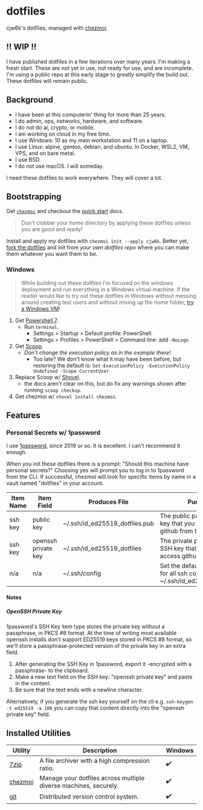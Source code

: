 # dotfiles

cjw6k's dotfiles, managed with [chezmoi](https://github.com/twpayne/chezmoi).

## !! WIP !!
I have published dotfiles in a few iterations over many years. I'm making a fresh start. These are not yet in use, not ready for use, and are incomplete. I'm using a public repo at this early stage to greatly simplify the build out. These dotfiles will remain public.

## Background
* I have been at this computerin' thing for more than 25 years.
* I do admin, ops, networks, hardware, and software.
* I do not do ai, crypto, or mobile.
* I am working on cloud in my free time.
* I use Windows: 10 as my main workstation and 11 on a laptop. 
* I use Linux: alpine, gentoo, debian, and ubuntu. In Docker, WSL2, VM, VPS, and on bare metal. 
* I use BSD.
* I do not use macOS. I will someday.

I need these dotfiles to work everywhere. They will cover a lot.

## Bootstrapping
Get [`chezmoi`](https://chezmoi.io/install/) and checkout the [quick start](https://www.chezmoi.io/quick-start/#start-using-chezmoi-on-your-current-machine) docs.

> Don't clobber your home directory by applying these dotfiles unless you are good and ready!

Install and apply my dotfiles with `chezmoi init --apply cjw6k`. Better yet, [fork the dotfiles](https://github.com/cjw6k/dotfiles/fork) and init from _your own dotfiles repo_ where you can make them whatever you want them to be.

### Windows
> While building out these dotfiles I'm focused on the windows deployment and run everything in a Windows virtual machine. If the reader would like to try out these dotfiles in Windows without messing around creating test users and without mixing up the home folder, [try a Windows VM](https://developer.microsoft.com/en-us/windows/downloads/virtual-machines/)!

1. Get [Powershell 7](https://aka.ms/PSWindows).
   * Run `terminal`.
     * Settings > Startup > Default profile: PowerShell.
     * Settings > Profiles > PowerShell > Command line: add `-NoLogo`
2. Get [Scoop](https://github.com/ScoopInstaller/Install#scoop-uninstaller).
   * _Don't change the execution policy as in the example there!_
     * Too late? We don't know what it may have been before, but restoring the default is: `Set-ExecutionPolicy -ExecutionPolicy Undefined -Scope CurrentUser`
3. Replace Scoop w/ [Shovel](https://github.com/Ash258/Scoop-Core#Installation).
   * the docs aren't clear on this, but do fix any warnings shown after running `scoop checkup`. 
4. Get chezmoi w/ `shovel install chezmoi`.

## Features

### Personal Secrets w/ 1password
I use [1password](https://1password.com/), since 2019 or so. It is excellent. I can't recommend it enough.

When you init these dotfiles there is a prompt: "Should this machine have personal secrets?" Choosing yes will prompt you
to log in to 1password from the CLI. If successful, chezmoi will look for specific items by name in a vault named
"dotfiles" in your account.

| Item Name | Item Field          | Produces File                  | Purpose                                                                              |
|-----------|---------------------|--------------------------------|--------------------------------------------------------------------------------------|
| ssh key   | public key          | ~/.ssh/id_ed25519_dotfiles.pub | The public part of your SSH key that you use to access github from the CLI.          |
| ssh key   | openssh private key | ~/.ssh/id_ed25519_dotfiles     | The private part of your SSH key that you use to access github on the CLI.           |
| n/a       | n/a                 | ~/.ssh/config                  | Set the default identity file for all ssh connections to ~/.ssh/id_ed25519_dotfiles. |

#### Notes
##### OpenSSH Private Key
1password's SSH Key item type stores the private key without a passphrase, in PKCS #8 format. At the time of writing most available
openssh installs don't support ED25519 keys stored in PKCS #8 format, so we'll store a passphrase-protected version of the private key in an extra field.
1. After generating the SSH Key in 1password, export it -encrypted with a passphrase- to the clipboard.
2. Make a new text field on the SSH key: "openssh private key" and paste in the content.
3. Be sure that the text ends with a newline character.

Alternatively, if you generate the ssh key yourself on the cli e.g. `ssh-keygen -t ed25519 -a 100` you can copy that
content directly into the "openssh private key" field.

## Installed Utilities

| Utility                       | Description                                                      | Windows            |
|-------------------------------|------------------------------------------------------------------|--------------------|
| [7zip](https://www.7-zip.org) | A file archiver with a high compression ratio.                   | :heavy_check_mark: |
| [chezmoi](https://chezmoi.io) | Manage your dotfiles across multiple diverse machines, securely. | :heavy_check_mark: |
| [git](https://git-scm.com/)   | Distributed version control system.                              | :heavy_check_mark: |
